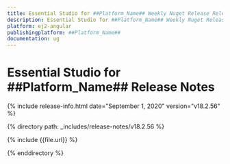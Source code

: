 ```yaml
---
title: Essential Studio for ##Platform_Name## Weekly Nuget Release Release Notes  
description: Essential Studio for ##Platform_Name## Weekly Nuget Release Release Notes  
platform: ej2-angular
publishingplatform: ##Platform_Name##
documentation: ug
---
```


# Essential Studio for  ##Platform_Name##  Release Notes  

{% include release-info.html date="September 1, 2020"   version="v18.2.56"  %} 

{% directory path: _includes/release-notes/v18.2.56 %}

{% include {{file.url}} %}

{% enddirectory %}
